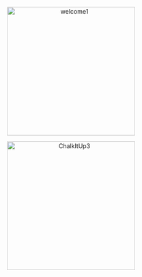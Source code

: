 <p align="center">
  <img src="https://github.com/user-attachments/assets/7d720564-0301-4df2-9270-7801eda36c2a" alt="welcome1" width="300"/>
</p>
<p align="center">
  <img src="https://github.com/user-attachments/assets/9865eee0-8f74-4a12-b435-fc353ba4b18d" alt="ChalkItUp3" width="300"/>
</p>

